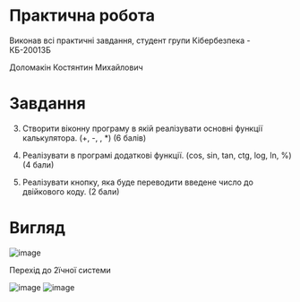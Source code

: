 # Практична робота
Виконав всі практичні завдання, студент групи Кібербезпека - КБ-20013Б

Доломакін Костянтин Михайлович

# Завдання

3. Створити віконну програму в якій реалізувати основні функції
калькулятора.
(+, -, \, *) (6 балів)

4. Реалізувати в програмі додаткові функції.
(cos, sin, tan, ctg, log, ln, %) (4 бали)

5. Реалізувати кнопку, яка буде переводити введене число до двійкового
коду. (2 бали)

# Вигляд 

![image](https://user-images.githubusercontent.com/86669822/124310157-75901c00-db74-11eb-8fe8-796bd090a187.png)

Перехід до 2їчної системи

![image](https://user-images.githubusercontent.com/86669822/124310180-7fb21a80-db74-11eb-92c9-7c91bec3f36b.png)
![image](https://user-images.githubusercontent.com/86669822/124310197-83de3800-db74-11eb-80c8-c159de366e4f.png)
